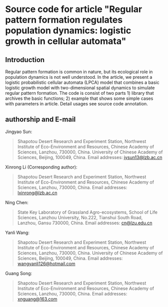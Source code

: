# Source code for article "Regular pattern formation regulates population dynamics: logistic growth in cellular automata"

## Introduction
Regular pattern formation is common in nature, but its ecological role in population dynamics is not well understood. In the article, we present a logistic probabilistic cellular automata (LPCA) model that combines a basic logistic growth model with two-dimensional spatial dynamics to simulate regular pattern formation. The code is consist of two parts 1) library that archives the basic functions; 2) example that shows some simple cases with parameters in article. Detail usages see source code annotation.

## authorship and E-mail
Jingyao Sun: 
>Shapotou Desert Research and Experiment Station, Northwest Institute of Eco-Environment and Resources, Chinese Academy of Sciences, Lanzhou, 730000, China.
>University of Chinese Academy of Sciences, Beijing, 100049, China.
>Email addresses: jysun13@lzb.ac.cn 
 
Xinrong Li (Corresponding author):
>Shapotou Desert Research and Experiment Station, Northwest Institute of Eco-Environment and Resources, Chinese Academy of Sciences, Lanzhou, 730000, China.
>Email addresses: lxinrong@lzb.ac.cn

Ning Chen: 
>State Key Laboratory of Grassland Agro-ecosystems, School of Life Sciences, Lanzhou University, No.222, Tianshui South Road, Lanzhou, Gansu 730000, China.
>Email addresses: cn@lzu.edu.cn

Yanli Wang: 
>Shapotou Desert Research and Experiment Station, Northwest Institute of Eco-Environment and Resources, Chinese Academy of Sciences, Lanzhou, 730000, China.
>University of Chinese Academy of Sciences, Beijing, 100049, China.
>Email addresses: wangyanli126@hotmail.com

Guang Song:
>Shapotou Desert Research and Experiment Station, Northwest Institute of Eco-Environment and Resources, Chinese Academy of Sciences, Lanzhou, 730000, China.
>Email addresses: xnguang@163.com
